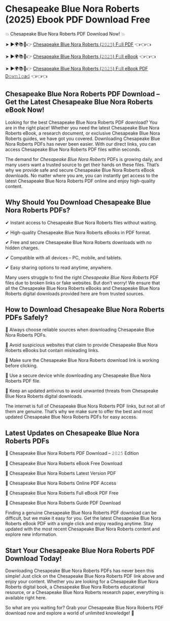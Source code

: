 # Chesapeake Blue Nora Roberts (2025) Ebook PDF Download Free

💥 Chesapeake Blue Nora Roberts PDF Download Now! 💥

➤ ►🌍📚📱👉 [Chesapeake Blue Nora Roberts (𝟸𝟶𝟸𝟻) F𝚞ll PDF](https://getpdf.xyz/chesapeake-blue-nora-roberts) 👈👈👈


➤ ►🌍📚📱👉 [Chesapeake Blue Nora Roberts (𝟸𝟶𝟸𝟻) F𝚞ll eBook](https://getpdf.xyz/chesapeake-blue-nora-roberts) 👈👈👈


➤ ►🌍📚📱👉 [Chesapeake Blue Nora Roberts (𝟸𝟶𝟸𝟻) F𝚞ll eBook PDF D𝚘𝚠𝚗𝚕𝚘a𝚍](https://getpdf.xyz/chesapeake-blue-nora-roberts) 👈👈👈


## Chesapeake Blue Nora Roberts PDF Download – Get the Latest Chesapeake Blue Nora Roberts eBook Now!

Looking for the best Chesapeake Blue Nora Roberts PDF download? You are in the right place! Whether you need the latest Chesapeake Blue Nora Roberts eBook, a research document, or exclusive Chesapeake Blue Nora Roberts guides, we have got you covered. Downloading Chesapeake Blue Nora Roberts PDFs has never been easier. With our direct links, you can access Chesapeake Blue Nora Roberts PDF files within seconds.

The demand for *Chesapeake Blue Nora Roberts* PDFs is growing daily, and many users want a trusted source to get their hands on these files. That’s why we provide safe and secure Chesapeake Blue Nora Roberts eBook downloads. No matter where you are, you can instantly get access to the latest Chesapeake Blue Nora Roberts PDF online and enjoy high-quality content.

## Why Should You Download Chesapeake Blue Nora Roberts PDFs?

✔ Instant access to Chesapeake Blue Nora Roberts files without waiting.

✔ High-quality Chesapeake Blue Nora Roberts eBooks in PDF format.

✔ Free and secure Chesapeake Blue Nora Roberts downloads with no hidden charges.

✔ Compatible with all devices – PC, mobile, and tablets.

✔ Easy sharing options to read anytime, anywhere.

Many users struggle to find the right *Chesapeake Blue Nora Roberts* PDF files due to broken links or fake websites. But don’t worry! We ensure that all the Chesapeake Blue Nora Roberts eBooks and Chesapeake Blue Nora Roberts digital downloads provided here are from trusted sources.

## How to Download Chesapeake Blue Nora Roberts PDFs Safely?

📌 Always choose reliable sources when downloading Chesapeake Blue Nora Roberts PDFs.

📌 Avoid suspicious websites that claim to provide Chesapeake Blue Nora Roberts eBooks but contain misleading links.

📌 Make sure the Chesapeake Blue Nora Roberts download link is working before clicking.

📌 Use a secure device while downloading any Chesapeake Blue Nora Roberts PDF file.

📌 Keep an updated antivirus to avoid unwanted threats from Chesapeake Blue Nora Roberts digital downloads.

The internet is full of Chesapeake Blue Nora Roberts PDF links, but not all of them are genuine. That’s why we make sure to offer the best and most updated Chesapeake Blue Nora Roberts PDFs for easy access.

## Latest Updates on Chesapeake Blue Nora Roberts PDFs

🔹 Chesapeake Blue Nora Roberts PDF Download – 𝟸𝟶𝟸𝟻 Edition

🔹 Chesapeake Blue Nora Roberts eBook Free Download

🔹 Chesapeake Blue Nora Roberts Latest Version PDF

🔹 Chesapeake Blue Nora Roberts Online PDF Access

🔹 Chesapeake Blue Nora Roberts Full eBook PDF Free

🔹 Chesapeake Blue Nora Roberts Guide PDF Download

Finding a genuine Chesapeake Blue Nora Roberts PDF download can be difficult, but we make it easy for you. Get the latest Chesapeake Blue Nora Roberts eBook PDF with a single click and enjoy reading anytime. Stay updated with the most recent Chesapeake Blue Nora Roberts content and explore new information.

## Start Your Chesapeake Blue Nora Roberts PDF Download Today!

Downloading Chesapeake Blue Nora Roberts PDFs has never been this simple! Just click on the Chesapeake Blue Nora Roberts PDF link above and enjoy your content. Whether you are looking for a Chesapeake Blue Nora Roberts digital book, a Chesapeake Blue Nora Roberts educational resource, or a Chesapeake Blue Nora Roberts research paper, everything is available right here.

So what are you waiting for? Grab your Chesapeake Blue Nora Roberts PDF download now and explore a world of unlimited knowledge! 🚀